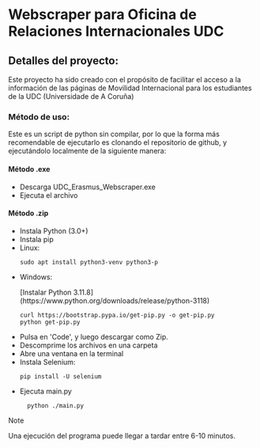 <h1>Webscraper para Oficina de Relaciones Internacionales UDC</h1>

<h2>Detalles del proyecto:</h2>
Este proyecto ha sido creado con el propósito de facilitar el acceso a la información de las páginas de Movilidad Internacional para los estudiantes de la UDC (Universidade de A Coruña)

<h3>Método de uso:</h3>
Este es un script de python sin compilar, por lo que la forma más recomendable de ejecutarlo es clonando el repositorio de github, y ejecutándolo localmente de la siguiente manera:

<h4>Método .exe</h4>
<ul>
  <li>Descarga UDC_Erasmus_Webscraper.exe</li>
  <li>Ejecuta el archivo</li>
</ul>

<h4>Método .zip</h4>
<ul>
  <li>Instala Python (3.0+)
  <li>Instala pip</li>
  <li>Linux:
    
    sudo apt install python3-venv python3-p
  </li>
  <li>Windows: 
    <p>[Instalar Python 3.11.8](https://www.python.org/downloads/release/python-3118)</p>
  
    
    curl https://bootstrap.pypa.io/get-pip.py -o get-pip.py
    python get-pip.py
  </li>
  <li>Pulsa en 'Code', y luego descargar como Zip.</li>
  <li>Descomprime los archivos en una carpeta</li>
  <li>Abre una ventana en la terminal</li>
  <li>Instala Selenium: 
    
    pip install -U selenium
  </li>
  <li>Ejecuta main.py

      python ./main.py
  </li>
</ul>

>[!NOTE] 
>Una ejecución del programa puede llegar a tardar entre 6-10 minutos.
